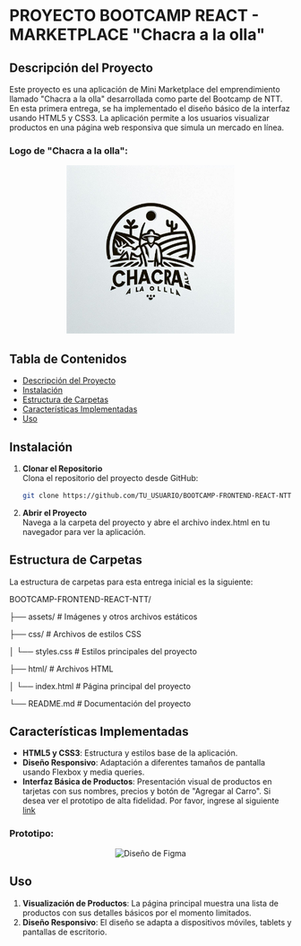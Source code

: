 # PROYECTO BOOTCAMP REACT - MARKETPLACE "Chacra a la olla"

## Descripción del Proyecto

Este proyecto es una aplicación de Mini Marketplace del emprendimiento llamado "Chacra a la olla" desarrollada como parte del Bootcamp de NTT. En esta primera entrega, se ha implementado el diseño básico de la interfaz usando HTML5 y CSS3. La aplicación permite a los usuarios visualizar productos en una página web responsiva que simula un mercado en línea.

### Logo de "Chacra a la olla": 
<p align="center">
    <img src=".\assets\images\logo_oficial.png" alt="Logotipo" width="300" />
</p>

## Tabla de Contenidos

- [Descripción del Proyecto](#descripción-del-proyecto)
- [Instalación](#instalación)
- [Estructura de Carpetas](#estructura-de-carpetas)
- [Características Implementadas](#características-implementadas)
- [Uso](#uso)

## Instalación

1. **Clonar el Repositorio**  
   Clona el repositorio del proyecto desde GitHub:
   ```bash
   git clone https://github.com/TU_USUARIO/BOOTCAMP-FRONTEND-REACT-NTT.git

2. **Abrir el Proyecto**  
   Navega a la carpeta del proyecto y abre el archivo index.html en tu navegador para ver la aplicación.

## Estructura de Carpetas

La estructura de carpetas para esta entrega inicial es la siguiente:


BOOTCAMP-FRONTEND-REACT-NTT/ 

├── assets/         # Imágenes y otros archivos estáticos 

├── css/            # Archivos de estilos CSS 

│ └── styles.css    # Estilos principales del proyecto 

├── html/           # Archivos HTML 

│ └── index.html    # Página principal del proyecto 

└── README.md       # Documentación del proyecto


## Características Implementadas

- **HTML5 y CSS3**: Estructura y estilos base de la aplicación.
- **Diseño Responsivo**: Adaptación a diferentes tamaños de pantalla usando Flexbox y media queries.
- **Interfaz Básica de Productos**: Presentación visual de productos en tarjetas con sus nombres, precios y botón de "Agregar al Carro". Si desea ver el prototipo de alta fidelidad. Por favor, ingrese al siguiente [link](https://www.figma.com/proto/vdJ9TJbsHvfl3lhL7ffB3v/Bootcamp-React-NTTDATA?page-id=0%3A1&node-id=2-2&node-type=canvas&viewport=40%2C-21%2C0.57&t=RArnWemxhf0HsBoC-1&scaling=min-zoom&content-scaling=fixed)

### Prototipo: 
<p align="center">
    <img src=".\assets\images\prototipo.png" alt="Diseño de Figma" />
</p>

## Uso

1. **Visualización de Productos**: La página principal muestra una lista de productos con sus detalles básicos por el momento limitados.
2. **Diseño Responsivo**: El diseño se adapta a dispositivos móviles, tablets y pantallas de escritorio.


